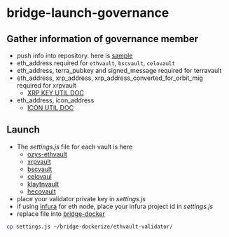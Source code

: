 # bridge-launch-governance

## Gather information of governance member
- push info into repository. here is [sample](./ozys-ethvault/ozys.json)
- eth_address required for `ethvault`, `bscvault`, `celovault`
- eth_address, terra_pubkey and signed_message required for terravault
- eth_address, xrp_address, xrp_address_converted_for_orbit_mig required for xrpvault
  - [XRP KEY UTIL DOC](./xrpvault/keyUtil.md)
- eth_address, icon_address
  - [ICON UTIL DOC](./iconvault/util.md)

## Launch
- The *settings.js* file for each vault is here
  - [ozys-ethvault](./ozys-ethvault/settings.js)
  - [xrpvault](./xrpvault/settings.js)
  - [bscvault](./bscvault/settings.js)
  - [celovaul](./celovault/settings.js)
  - [klaytnvault](./klaytnvault/settings.js)
  - [hecovault](./hecovault/settings.js)
- place your validator private key in *settings.js*
- if using [infura](https://infura.io) for eth node, place your infura project id in *settings.js* 
- replace file into [bridge-docker](https://github.com/orbit-chain/bridge-dockerize)

```bash
cp settings.js ~/bridge-dockerize/ethvault-validator/
```
